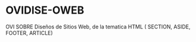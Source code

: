 # OVIDISE-OWEB
OVI SOBRE Diseños de Sitios Web, de la tematica HTML ( SECTION, ASIDE, FOOTER, ARTICLE)
